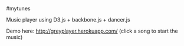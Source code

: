 #mytunes

Music player using D3.js + backbone.js + dancer.js

Demo here: http://greyplayer.herokuapp.com/ (click a song to start the music)
